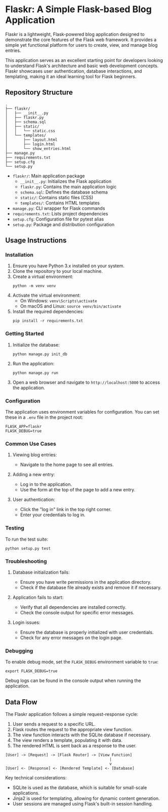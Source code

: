 # Flaskr: A Simple Flask-based Blog Application

Flaskr is a lightweight, Flask-powered blog application designed to demonstrate the core features of the Flask web framework.
It provides a simple yet functional platform for users to create, view, and manage blog entries.

This application serves as an excellent starting point for developers looking to understand Flask's architecture and basic web development concepts.
Flaskr showcases user authentication, database interactions, and templating, making it an ideal learning tool for Flask beginners.

## Repository Structure

```
.
├── flaskr/
│   ├── __init__.py
│   ├── flaskr.py
│   ├── schema.sql
│   ├── static/
│   │   └── static.css
│   └── templates/
│       ├── layout.html
│       ├── login.html
│       └── show_entries.html
├── manage.py
├── requirements.txt
├── setup.cfg
└── setup.py
```

- `flaskr/`: Main application package
  - `__init__.py`: Initializes the Flask application
  - `flaskr.py`: Contains the main application logic
  - `schema.sql`: Defines the database schema
  - `static/`: Contains static files (CSS)
  - `templates/`: Contains HTML templates
- `manage.py`: CLI wrapper for Flask commands
- `requirements.txt`: Lists project dependencies
- `setup.cfg`: Configuration file for pytest alias
- `setup.py`: Package and distribution configuration

## Usage Instructions

### Installation

1. Ensure you have Python 3.x installed on your system.
2. Clone the repository to your local machine.
3. Create a virtual environment:
   ```
   python -m venv venv
   ```
4. Activate the virtual environment:
   - On Windows: `venv\Scripts\activate`
   - On macOS and Linux: `source venv/bin/activate`
5. Install the required dependencies:
   ```
   pip install -r requirements.txt
   ```

### Getting Started

1. Initialize the database:
   ```
   python manage.py init_db
   ```
2. Run the application:
   ```
   python manage.py run
   ```
3. Open a web browser and navigate to `http://localhost:5000` to access the application.

### Configuration

The application uses environment variables for configuration. You can set these in a `.env` file in the project root:

```
FLASK_APP=flaskr
FLASK_DEBUG=true
```

### Common Use Cases

1. Viewing blog entries:
   - Navigate to the home page to see all entries.

2. Adding a new entry:
   - Log in to the application.
   - Use the form at the top of the page to add a new entry.

3. User authentication:
   - Click the "log in" link in the top right corner.
   - Enter your credentials to log in.

### Testing

To run the test suite:

```
python setup.py test
```

### Troubleshooting

1. Database initialization fails:
   - Ensure you have write permissions in the application directory.
   - Check if the database file already exists and remove it if necessary.

2. Application fails to start:
   - Verify that all dependencies are installed correctly.
   - Check the console output for specific error messages.

3. Login issues:
   - Ensure the database is properly initialized with user credentials.
   - Check for any error messages on the login page.

### Debugging

To enable debug mode, set the `FLASK_DEBUG` environment variable to `true`:

```
export FLASK_DEBUG=true
```

Debug logs can be found in the console output when running the application.

## Data Flow

The Flaskr application follows a simple request-response cycle:

1. User sends a request to a specific URL.
2. Flask routes the request to the appropriate view function.
3. The view function interacts with the SQLite database if necessary.
4. The view renders a template, populating it with data.
5. The rendered HTML is sent back as a response to the user.

```
[User] -> [Request] -> [Flask Router] -> [View Function]
                                              |
                                              v
[User] <- [Response] <- [Rendered Template] <- [Database]
```

Key technical considerations:
- SQLite is used as the database, which is suitable for small-scale applications.
- Jinja2 is used for templating, allowing for dynamic content generation.
- User sessions are managed using Flask's built-in session handling.